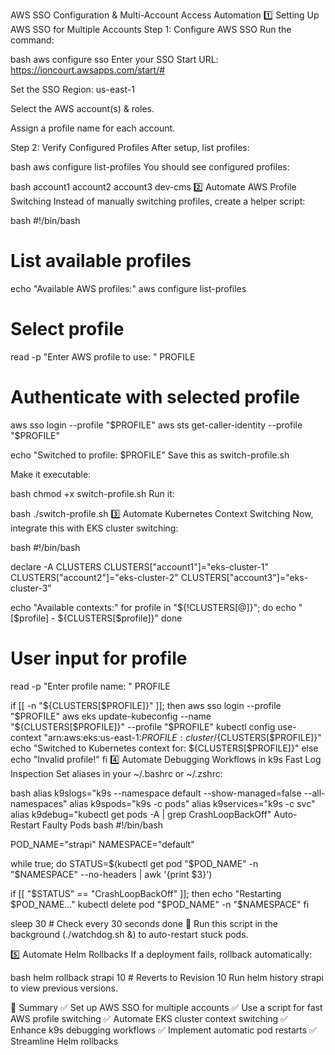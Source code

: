 AWS SSO Configuration & Multi-Account Access Automation
1️⃣ Setting Up AWS SSO for Multiple Accounts
Step 1: Configure AWS SSO
Run the command:

bash
aws configure sso
Enter your SSO Start URL: https://ioncourt.awsapps.com/start/#

Set the SSO Region: us-east-1

Select the AWS account(s) & roles.

Assign a profile name for each account.

Step 2: Verify Configured Profiles
After setup, list profiles:

bash
aws configure list-profiles
You should see configured profiles:

bash
account1
account2
account3
dev-cms
2️⃣ Automate AWS Profile Switching
Instead of manually switching profiles, create a helper script:

bash
#!/bin/bash

# List available profiles
echo "Available AWS profiles:"
aws configure list-profiles

# Select profile
read -p "Enter AWS profile to use: " PROFILE

# Authenticate with selected profile
aws sso login --profile "$PROFILE"
aws sts get-caller-identity --profile "$PROFILE"

echo "Switched to profile: $PROFILE"
Save this as switch-profile.sh

Make it executable:

bash
chmod +x switch-profile.sh
Run it:

bash
./switch-profile.sh
3️⃣ Automate Kubernetes Context Switching
Now, integrate this with EKS cluster switching:

bash
#!/bin/bash

declare -A CLUSTERS
CLUSTERS["account1"]="eks-cluster-1"
CLUSTERS["account2"]="eks-cluster-2"
CLUSTERS["account3"]="eks-cluster-3"

echo "Available contexts:"
for profile in "${!CLUSTERS[@]}"; do
  echo "[$profile] - ${CLUSTERS[$profile]}"
done

# User input for profile
read -p "Enter profile name: " PROFILE

if [[ -n "${CLUSTERS[$PROFILE]}" ]]; then
  aws sso login --profile "$PROFILE"
  aws eks update-kubeconfig --name "${CLUSTERS[$PROFILE]}" --profile "$PROFILE"
  kubectl config use-context "arn:aws:eks:us-east-1:$PROFILE:cluster/${CLUSTERS[$PROFILE]}"
  echo "Switched to Kubernetes context for: ${CLUSTERS[$PROFILE]}"
else
  echo "Invalid profile!"
fi
4️⃣ Automate Debugging Workflows in k9s
Fast Log Inspection
Set aliases in your ~/.bashrc or ~/.zshrc:

bash
alias k9slogs="k9s --namespace default --show-managed=false --all-namespaces"
alias k9spods="k9s -c pods"
alias k9services="k9s -c svc"
alias k9debug="kubectl get pods -A | grep CrashLoopBackOff"
Auto-Restart Faulty Pods
bash
#!/bin/bash

POD_NAME="strapi"
NAMESPACE="default"

while true; do
  STATUS=$(kubectl get pod "$POD_NAME" -n "$NAMESPACE" --no-headers | awk '{print $3}')
  
  if [[ "$STATUS" == "CrashLoopBackOff" ]]; then
    echo "Restarting $POD_NAME..."
    kubectl delete pod "$POD_NAME" -n "$NAMESPACE"
  fi

  sleep 30  # Check every 30 seconds
done
🚀 Run this script in the background (./watchdog.sh &) to auto-restart stuck pods.

5️⃣ Automate Helm Rollbacks
If a deployment fails, rollback automatically:

bash
helm rollback strapi 10  # Reverts to Revision 10
Run helm history strapi to view previous versions.

🔹 Summary
✅ Set up AWS SSO for multiple accounts ✅ Use a script for fast AWS profile switching ✅ Automate EKS cluster context switching ✅ Enhance k9s debugging workflows ✅ Implement automatic pod restarts ✅ Streamline Helm rollbacks